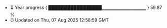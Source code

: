 - ⏳ Year progress { █████████████████▁▁▁▁▁▁▁▁▁▁▁▁▁ } 59.87 %
- ⏰ Updated on Thu, 07 Aug 2025 12:58:59 GMT


